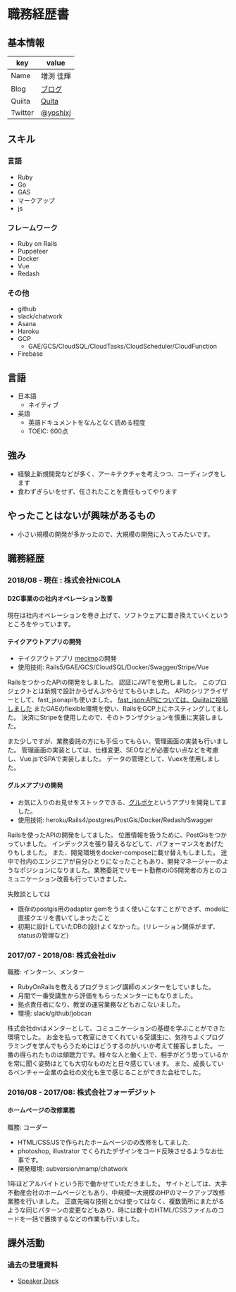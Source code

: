 # 職務経歴書

## 基本情報

|key|value|
|---|-----|
|Name|増渕 佳輝|
|Blog|[ブログ](https://note.com/yoshixj)|
|Quiita|[Quita](https://qiita.com/yoshixj)|
|Twitter|[@yoshixj](https://twitter.com/yoshixj)|

## スキル
### 言語
- Ruby
- Go
- GAS
- マークアップ
- js

### フレームワーク
- Ruby on Rails
- Puppeteer
- Docker
- Vue
- Redash

### その他
- github
- slack/chatwork
- Asana
- Haroku
- GCP
  - GAE/GCS/CloudSQL/CloudTasks/CloudScheduler/CloudFunction
- Firebase

## 言語
- 日本語
  - ネイティブ
- 英語
  - 英語ドキュメントをなんとなく読める程度 
  - TOEIC: 600点

## 強み
- 経験上新規開発などが多く、アーキテクチャを考えつつ、コーディングをします
- 食わずぎらいをせず、任されたことを責任もってやります

## やったことはないが興味があるもの
- 小さい規模の開発が多かったので、大規模の開発に入ってみたいです。

## 職務経歴

### 2018/08 - 現在 : 株式会社NiCOLA
#### D2C事業のの社内オペレーション改善
現在は社内オペレーションを巻き上げて、ソフトウェアに置き換えていくというところをやっています。

#### テイクアウトアプリの開発
- テイクアウトアプリ [mecimo](https://mecimo.jp/)の開発
- 使用技術: Rails5/GAE/GCS/CloudSQL/Docker/Swagger/Stripe/Vue

RailsをつかったAPIの開発をしました。
認証にJWTを使用しました。
このプロジェクトとは新規で設計からぜんぶやらせてもらいました。
APIのシリアライザーとして、fast_jsonapiも使いました。 [fast_json:APIについては、Quiitaに投稿しました](https://qiita.com/yoshixj/items/6499490f6fbefea05cae)
またGAEのflexible環境を使い、RailsをGCP上にホスティングしてました。
決済にStripeを使用したので、そのトランザクションを慎重に実装しました。

また少しですが、業務委託の方にも手伝ってもらい、管理画面の実装も行いました。
管理画面の実装としては、仕様変更、SEOなどが必要ない点などを考慮し、Vue.jsでSPAで実装しました。
データの管理として、Vuexを使用しました。

#### グルメアプリの開発
- お気に入りのお見せをストックできる、[グルポケ](https://lp.gpocket.jp/)というアプリを開発してました。
- 使用技術: heroku/Rails4/postgres/PostGis/Docker/Redash/Swagger

Railsを使ったAPIの開発をしてました。
位置情報を扱うために、PostGisをつかっていました。
インデックスを張り替えるなどして、パフォーマンスをあげたりもしました。
また、開発環境をdocker-composeに載せ替えもしました。
途中で社内のエンジニアが自分ひとりになったこともあり、開発マネージャーのようなポジションになりました。業務委託でリモート勤務のiOS開発者の方とのコミュニケーション改善も行っていきました。

失敗談としては
- 既存のpostgis用のadapter gemをうまく使いこなすことができず、modelに直接クエリを書いてしまったこと
- 初期に設計していたDBの設計よくなかった。(リレーション関係がまず、statusの管理など)

### 2017/07 - 2018/08: 株式会社div
職務: インターン、メンター

- RubyOnRailsを教えるプログラミング講師のメンターをしていました。
- 月間で一番受講生から評価をもらったメンターにもなりました。
- 拠点責任者になり、教室の運営業務などもおこないました。 
- 環境: slack/github/jobcan

株式会社divはメンターとして、コミュニケーションの基礎を学ぶことができた環境でした。
お金を払って教室にきてくれている受講生に、気持ちよくプログラミングを学んでもらうためにはどうするのがいいか考えて接客しました。
一番の得られたものは傾聴力です。様々な人と働く上で、相手がどう思っているかを常に聞く姿勢はとても大切なものだと日々感じています。
また、成長しているベンチャー企業の会社の文化も生で感じることができた会社でした。

### 2016/08 - 2017/08: 株式会社フォーデジット

#### ホームページの改修業務 
職務: コーダー

- HTML/CSS/JSで作られたホームページのの改修をしてました.
- photoshop, illustrator でくられたデザインをコード反映させるようなお仕事です。
- 開発環境: subversion/mamp/chatwork

1年ほどアルバイトという形で働かせていただきました。
サイトとしては、大手不動産会社のホームページともあり、中規模〜大規模のHPのマークアップ改修業務を行いました。
正直先端な技術とかは使ってはなく、複数箇所にまたがるような同じパターンの変更などもあり、時には数十のHTML/CSSファイルのコードを一括で置換するなどの作業も行いました。


## 課外活動

### 過去の登壇資料
* [Speaker Deck](https://speakerdeck.com/yoshixj)